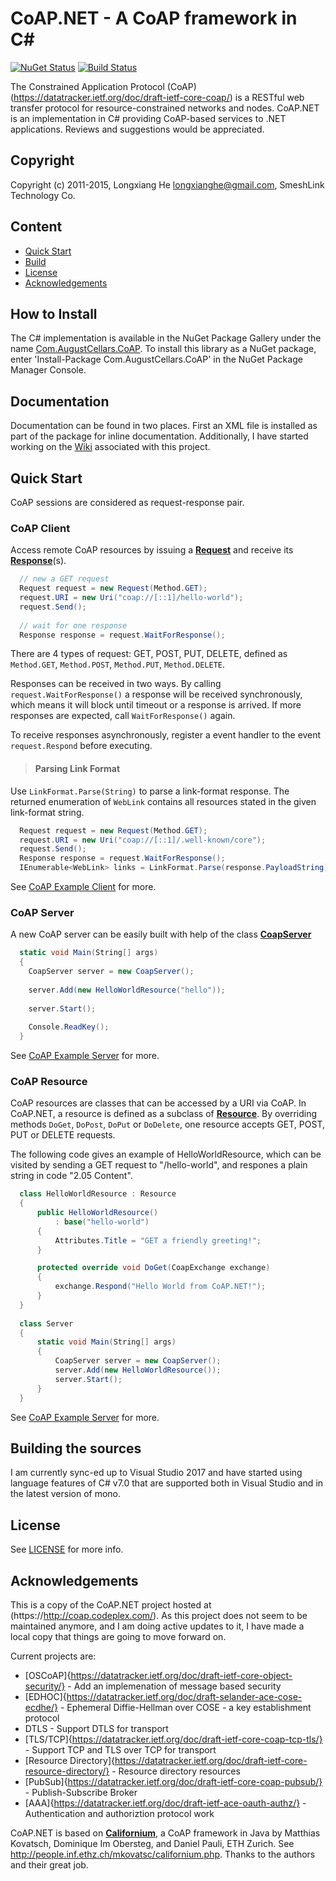 # CoAP.NET - A CoAP framework in C#

[![NuGet Status](https://img.shields.io/nuget/v/Com.AugustCellars.CoAP.png)](https://www.nuget.org/packages/Com.AugustCellars.CoAP)
[![Build Status](https://api.travis-ci.org/jimsch/CoAP-CSharp.png)](https://travis-ci.org/jimsch/CoAP-CSharp)

The Constrained Application Protocol (CoAP) (https://datatracker.ietf.org/doc/draft-ietf-core-coap/)
is a RESTful web transfer protocol for resource-constrained networks and nodes.
CoAP.NET is an implementation in C# providing CoAP-based services to .NET applications. 
Reviews and suggestions would be appreciated.

## Copyright

Copyright (c) 2011-2015, Longxiang He <longxianghe@gmail.com>,
SmeshLink Technology Co.


## Content

- [Quick Start](#quick-start)
- [Build](#build)
- [License](#license)
- [Acknowledgements](#acknowledgements)

## How to Install

The C# implementation is available in the NuGet Package Gallery under the name [Com.AugustCellars.CoAP](https://www.nuget.org/packages/Com.AugustCellars.CoAP).
To install this library as a NuGet package, enter 'Install-Package Com.AugustCellars.CoAP' in the NuGet Package Manager Console.

## Documentation

Documentation can be found in two places.
First an XML file is installed as part of the package for inline documentation.
Additionally, I have started working on the [Wiki](https://github.com/jimsch/CoAP-CSharp/wiki) associated with this project.

## Quick Start

CoAP sessions are considered as request-response pair.

### CoAP Client

Access remote CoAP resources by issuing a **[Request](CoAP.NET/Request.cs)**
and receive its **[Response](CoAP.NET/Request.cs)**(s).

```csharp
  // new a GET request
  Request request = new Request(Method.GET);
  request.URI = new Uri("coap://[::1]/hello-world");
  request.Send();
  
  // wait for one response
  Response response = request.WaitForResponse();
```

There are 4 types of request: GET, POST, PUT, DELETE, defined as
<code>Method.GET</code>, <code>Method.POST</code>, <code>Method.PUT</code>,
<code>Method.DELETE</code>.

Responses can be received in two ways. By calling <code>request.WaitForResponse()</code>
a response will be received synchronously, which means it will 
block until timeout or a response is arrived. If more responses
are expected, call <code>WaitForResponse()</code> again.

To receive responses asynchronously, register a event handler to
the event <code>request.Respond</code> before executing.

> #### Parsing Link Format
Use <code>LinkFormat.Parse(String)</code> to parse a link-format
  response. The returned enumeration of <code>WebLink</code>
  contains all resources stated in the given link-format string.
  
```csharp
  Request request = new Request(Method.GET);
  request.URI = new Uri("coap://[::1]/.well-known/core");
  request.Send();
  Response response = request.WaitForResponse();
  IEnumerable<WebLink> links = LinkFormat.Parse(response.PayloadString);
```

See [CoAP Example Client](CoAP.Client) for more.

### CoAP Server

A new CoAP server can be easily built with help of the class
[**CoapServer**](CoAP.NET/Server/CoapServer.cs)

```csharp
  static void Main(String[] args)
  {
    CoapServer server = new CoapServer();
    
    server.Add(new HelloWorldResource("hello"));
    
    server.Start();
    
    Console.ReadKey();
  }
```

See [CoAP Example Server](CoAP.Server) for more.

### CoAP Resource

CoAP resources are classes that can be accessed by a URI via CoAP.
In CoAP.NET, a resource is defined as a subclass of [**Resource**](CoAP.NET/Server/Resources/Resource.cs).
By overriding methods <code>DoGet</code>, <code>DoPost</code>,
<code>DoPut</code> or <code>DoDelete</code>, one resource accepts
GET, POST, PUT or DELETE requests.

The following code gives an example of HelloWorldResource, which
can be visited by sending a GET request to "/hello-world", and
respones a plain string in code "2.05 Content".

```csharp
  class HelloWorldResource : Resource
  {
      public HelloWorldResource()
          : base("hello-world")
      {
          Attributes.Title = "GET a friendly greeting!";
      }

      protected override void DoGet(CoapExchange exchange)
      {
          exchange.Respond("Hello World from CoAP.NET!");
      }
  }
  
  class Server
  {
      static void Main(String[] args)
      {
          CoapServer server = new CoapServer();
          server.Add(new HelloWorldResource());
          server.Start();
      }
  }
```

See [CoAP Example Server](CoAP.Server) for more.

## Building the sources

I am currently sync-ed up to Visual Studio 2017 and have started using language features of C# v7.0 that are supported both in Visual Studio and in the latest version of mono.

## License

See [LICENSE](LICENSE) for more info.

## Acknowledgements

This is a copy of the CoAP.NET project hosted at (https://http://coap.codeplex.com/).
As this project does not seem to be maintained anymore, and I am doing active updates to it, I have made a local copy that things are going to move forward on.

Current projects are:

- [OSCoAP]{https://datatracker.ietf.org/doc/draft-ietf-core-object-security/} - Add an implemenation of message based security
- [EDHOC]{https://datatracker.ietf.org/doc/draft-selander-ace-cose-ecdhe/} - Ephemeral Diffie-Hellman over COSE - a key establishment protocol
- DTLS - Support DTLS for transport
- [TLS/TCP]{https://datatracker.ietf.org/doc/draft-ietf-core-coap-tcp-tls/} - Support TCP and TLS over TCP for transport
- [Resource Directory]{https://datatracker.ietf.org/doc/draft-ietf-core-resource-directory/} - Resource directory resources
- [PubSub]{https://datatracker.ietf.org/doc/draft-ietf-core-coap-pubsub/} - Publish-Subscribe Broker
- [AAA]{https://datatracker.ietf.org/doc/draft-ietf-ace-oauth-authz/} - Authentication and authoriztion protocol work

CoAP.NET is based on [**Californium**](https://github.com/mkovatsc/Californium),
a CoAP framework in Java by Matthias Kovatsch, Dominique Im Obersteg,
and Daniel Pauli, ETH Zurich. See <http://people.inf.ethz.ch/mkovatsc/californium.php>.
Thanks to the authors and their great job.
